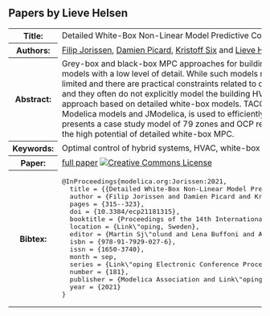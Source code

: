 ## Papers by Lieve Helsen
<table><tr><th>Title:</th>
<td>Detailed White-Box Non-Linear Model Predictive Control for Scalable Building HVAC Control</td>
</tr>
<tr><th>Authors:</th>
<td>
<a href="/proceedings/authors/FilipJorissen">Filip Jorissen</a>, <a href="/proceedings/authors/DamienPicard">Damien Picard</a>, <a href="/proceedings/authors/KristoffSix">Kristoff Six</a> and <a href="/proceedings/authors/LieveHelsen">Lieve Helsen</a></td>
</tr>
<tr><th>Abstract:</th>
<td>Grey-box and black-box MPC approaches for building HVAC applications often use lumped, low-order models with a low level of detail. While such models require smaller computation times, their accuracy is limited and there are practical constraints related to data collection, how to deal with multi-zone buildings and they often do not explicitly model the building HVAC equipment. In this paper we present an alternative approach based on detailed white-box models. TACO, a custom toolchain that builds upon physics-based Modelica models and JModelica, is used to efficiently solve the resulting optimisation problems. This paper presents a case study model of 79 zones and OCP results for this case study are discussed, demonstrating the high potential of detailed white-box MPC.</td></tr>
<tr><th>Keywords:</th>
<td>Optimal control of hybrid systems, HVAC, white-box modelling, building automation, TACO, JModelica, MPC</td></tr>
<tr><th>Paper:</th>
<td><a href="https://doi.org/10.3384/ecp21181315">full paper</a> <a rel="license" href="http://creativecommons.org/licenses/by/4.0/"><img alt="Creative Commons License" style="border-width:0" src="https://i.creativecommons.org/l/by/4.0/88x31.png" /></a></td>
</tr>
<tr><th>Bibtex:</th>
<td><pre>
@InProceedings{modelica.org:Jorissen:2021,
  title = {{Detailed White-Box Non-Linear Model Predictive Control for Scalable Building HVAC Control}},
  author = {Filip Jorissen and Damien Picard and Kristoff Six and Lieve Helsen},
  pages = {315--323},
  doi = {10.3384/ecp21181315},
  booktitle = {Proceedings of the 14th International Modelica Conference},
  location = {Link\&quot;oping, Sweden},
  editor = {Martin Sj\&quot;olund and Lena Buffoni and Adrian Pop and Lennart Ochel},
  isbn = {978-91-7929-027-6},
  issn = {1650-3740},
  month = sep,
  series = {Link\&quot;oping Electronic Conference Proceedings},
  number = {181},
  publisher = {Modelica Association and Link\&quot;oping University Electronic Press},
  year = {2021}
}
</pre></td></tr>
</table><br>
